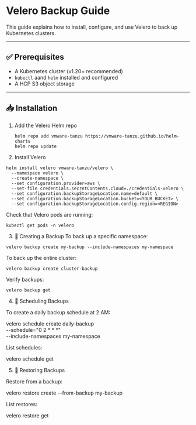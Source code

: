 # Velero Backup Guide

This guide explains how to install, configure, and use Velero to back up Kubernetes clusters.

---

## ✅ Prerequisites

- A Kubernetes cluster (v1.20+ recommended)
- `kubectl` aand `helm` installed and configured
- A HCP S3 object storage

---

## 📥 Installation

1. Add the Velero Helm repo
   ```
   helm repo add vmware-tanzu https://vmware-tanzu.github.io/helm-charts
   helm repo update
   ```

2. Install Velero
```
helm install velero vmware-tanzu/velero \
  --namespace velero \
  --create-namespace \
  --set configuration.provider=aws \
  --set-file credentials.secretContents.cloud=./credentials-velero \
  --set configuration.backupStorageLocation.name=default \
  --set configuration.backupStorageLocation.bucket=<YOUR_BUCKET> \
  --set configuration.backupStorageLocation.config.region=<REGION>
  ```

Check that Velero pods are running:
```
kubectl get pods -n velero
```

3. 💾 Creating a Backup
To back up a specific namespace:
```
velero backup create my-backup --include-namespaces my-namespace
```

To back up the entire cluster:
```
velero backup create cluster-backup
```

Verify backups:
```
velero backup get
```

4. 📅 Scheduling Backups

To create a daily backup schedule at 2 AM:

velero schedule create daily-backup \
  --schedule="0 2 * * *" \
  --include-namespaces my-namespace


List schedules:

velero schedule get

5. 🔄 Restoring Backups

Restore from a backup:

velero restore create --from-backup my-backup


List restores:

velero restore get